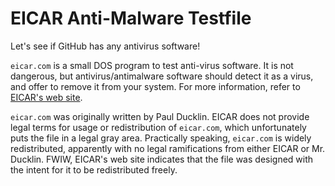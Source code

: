 EICAR Anti-Malware Testfile
===========================

Let's see if GitHub has any antivirus software!

`eicar.com` is a small DOS program to test anti-virus software. It is not
dangerous, but antivirus/antimalware software should detect it as a virus, and
offer to remove it from your system. For more information, refer to
[EICAR's web site](http://www.eicar.org/anti_virus_test_file.htm).

`eicar.com` was originally written by Paul Ducklin. EICAR does not provide legal
terms for usage or redistribution of `eicar.com`, which unfortunately puts the
file in a legal gray area. Practically speaking, `eicar.com` is widely
redistributed, apparently with no legal ramifications from either EICAR or Mr.
Ducklin. FWIW, EICAR's web site indicates that the file was designed with the
intent for it to be redistributed freely.
